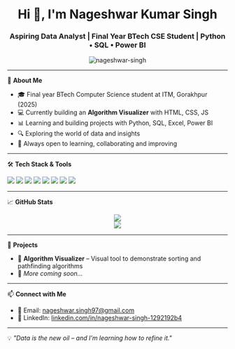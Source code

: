 <h1 align="center">Hi 👋, I'm Nageshwar Kumar Singh</h1>
<h3 align="center">Aspiring Data Analyst | Final Year BTech CSE Student | Python • SQL • Power BI</h3>

<p align="center">
  <img src="https://komarev.com/ghpvc/?username=nageshwar-singh&label=Profile%20views&color=0e75b6&style=flat" alt="nageshwar-singh" />
</p>

---

🌟 **About Me**

- 🎓 Final year BTech Computer Science student at ITM, Gorakhpur (2025)
- 💻 Currently building an **Algorithm Visualizer** with HTML, CSS, JS
- 📊 Learning and building projects with Python, SQL, Excel, Power BI
- 🔍 Exploring the world of data and insights
- 🤝 Always open to learning, collaborating and improving

---

🛠️ **Tech Stack & Tools**

<p align="left">
  <img src="https://img.shields.io/badge/-Python-05122A?style=flat&logo=python" />
  <img src="https://img.shields.io/badge/-SQL-05122A?style=flat&logo=mysql" />
  <img src="https://img.shields.io/badge/-PowerBI-05122A?style=flat&logo=powerbi" />
  <img src="https://img.shields.io/badge/-Excel-05122A?style=flat&logo=microsoft-excel" />
  <img src="https://img.shields.io/badge/-JavaScript-05122A?style=flat&logo=javascript" />
  <img src="https://img.shields.io/badge/-HTML-05122A?style=flat&logo=html5" />
  <img src="https://img.shields.io/badge/-CSS-05122A?style=flat&logo=css3" />
  <img src="https://img.shields.io/badge/-Git-05122A?style=flat&logo=git" />
</p>

---

📈 **GitHub Stats**

<p align="center">
  <img src="https://github-readme-stats.vercel.app/api?username=nageshwar-singh&show_icons=true&theme=tokyonight" />
  <br />
  <img src="https://github-readme-stats.vercel.app/api/top-langs/?username=nageshwar-singh&layout=compact&theme=tokyonight" />
</p>

---

📂 **Projects**

- 🔷 **Algorithm Visualizer** – Visual tool to demonstrate sorting and pathfinding algorithms  
- 🔶 *More coming soon...*

---

📫 **Connect with Me**

- 📧 Email: nageshwar.singh97@gmail.com  
- 🔗 LinkedIn: [linkedin.com/in/nageshwar-singh-1292192b4](https://www.linkedin.com/in/nageshwar-singh-1292192b4)

---

💡 *"Data is the new oil – and I’m learning how to refine it."*



